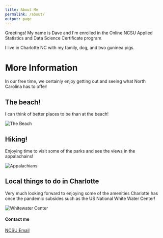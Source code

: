 ```yaml
---
title: About Me
permalink: /about/
output: page
---
```


Greetings!  My name is Dave and I'm enrolled in the Online NCSU Applied Statistics and Data Science Certificate program.

I live in Charlotte NC with my family, dog, and two guninea pigs.

# More Information 

In our free time, we certainly enjoy getting out and seeing what North Carolina has to offer!

## The beach!

I can think of better places to be than at the beach!

![The Beach]("https://github.com/dberger2/dberger2.github.io/blob/master/images/OBX.webp")

## Hiking!

Enjoying time to visit some of the parks and see the views in the appalachains!

![Appalachians]("https://github.com/dberger2/dberger2.github.io/blob/master/images/Mountains.jpg")

## Local things to do in Charlotte

Very much looking forward to enjoying some of the amenities Charlotte has once the pandemic subsides such as the US National White Water Center!

![Whitewater Center]("https://github.com/dberger2/dberger2.github.io/blob/master/images/whitewater.jpg")

#### Contact me

[NCSU Email](dberger2@NCSU.edu)

